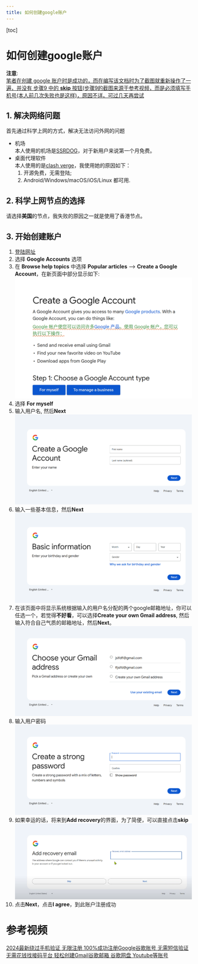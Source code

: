 ```yaml
---
title: 如何创建google账户
---
```

[toc]

# 如何创建google账户
**注意**:  
<u>笔者在创建 google 账户时是成功的，而在编写该文档时为了截图就重新操作了一遍，并没有 步骤9 中的 **skip** 按钮(步骤9的截图来源于[参考视频](#参考视频)，而是必须填写手机号(本人前几次失败也是这样)，原因不详。可过几天再尝试</u>
## 1. 解决网络问题
首先通过科学上网的方式，解决无法访问外网的问题
* 机场  
本人使用的机场是[SSRDOG](https://dog.ssrdog.com/)，对于新用户来说第一个月免费。
* 桌面代理软件  
本人使用的是[clash verge](https://clashverge.net/)，我使用她的原因如下：  
    1. 开源免费，无需登陆;
    2. Android/Windows/macOS/iOS/Linux 都可用.
## 2. 科学上网节点的选择
请选择**美国**的节点，我失败的原因之一就是使用了香港节点。
## 3. 开始创建账户
1. [登陆网址](https://support.google.com/)
2. 选择 **Google Accounts** 选项
3. 在 **Browse help topics** 中选择 **Popular articles** --> **Create a Google Account**，在新页面中部分显示如下:
    ![](./create-google-account/create-a-google-account.png)
4. 选择 **For myself**
5. 输入用户名, 然后**Next**
    ![](./create-google-account/usrname.png)
6. 输入一些基本信息，然后**Next**
    ![](./create-google-account/base-info.png)
7. 在该页面中将显示系统根据输入的用户名分配的两个google邮箱地址，你可以任选一个，若觉得**不好看**，可以选择**Create your own Gmail address**, 然后输入符合自己气质的邮箱地址，然后**Next**。
    ![](./create-google-account/gen-email.png)
8. 输入用户密码
    ![](./create-google-account/user-password.png)
9. 如果幸运的话，将来到**Add recovery**的界面，为了简便，可以直接点击**skip**
    ![](./create-google-account/recovery-email.png)
10. 点击**Next**，点击**I agree**，到此账户注册成功
# 参考视频
[2024最新绕过手机验证 无限注册 100%成功注册Google谷歌账号 无需短信验证 无需花钱找接码平台 轻松创建Gmail谷歌邮箱 谷歌网盘 Youtube等账号](https://www.youtube.com/watch?v=wU3EnawyaSs)
